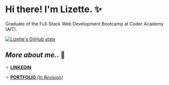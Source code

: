 # Hi there! I'm Lizette. ✨

Graduate of the Full-Stack Web Development Bootcamp at Coder Academy (AIT).

[![Lizette's GitHub stats](https://github-readme-stats.vercel.app/api?username=Lizette-Dimalanta&hide=prs,issues&count_private=true&show_icons=true&theme=tokyonight)](https://github.com/anuraghazra/github-readme-stats)

## _**More about me..**_ 💭

✧ [**LINKEDIN**](https://www.linkedin.com/in/lizettedimalanta/)

✧ [**PORTFOLIO** _(In Revision)_](https://630f5c86dd884a0e2997fad9--lizettedimalanta.netlify.app/index.html)

<!--
**Lizette-Dimalanta/Lizette-Dimalanta** is a ✨ _special_ ✨ repository because its `README.md` (this file) appears on your GitHub profile.

Here are some ideas to get you started:

- 🔭 I’m currently working on ...
- 🌱 I’m currently learning ...
- 👯 I’m looking to collaborate on ...
- 🤔 I’m looking for help with ...
- 💬 Ask me about ...
- 📫 How to reach me: ...
- 😄 Pronouns: ...
- ⚡ Fun fact: ...
-->

